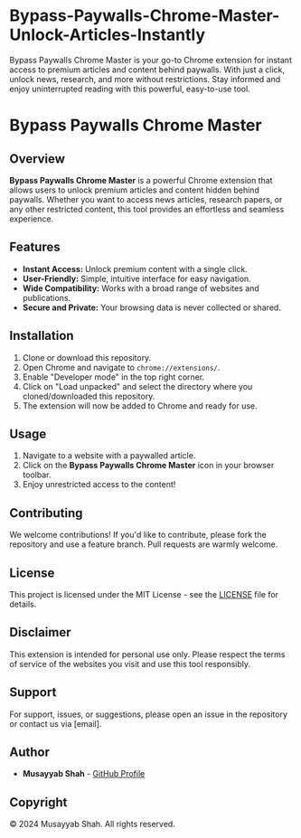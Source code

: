 # Bypass-Paywalls-Chrome-Master-Unlock-Articles-Instantly
Bypass Paywalls Chrome Master is your go-to Chrome extension for instant access to premium articles and content behind paywalls. With just a click, unlock news, research, and more without restrictions. Stay informed and enjoy uninterrupted reading with this powerful, easy-to-use tool.

# Bypass Paywalls Chrome Master

## Overview

**Bypass Paywalls Chrome Master** is a powerful Chrome extension that allows users to unlock premium articles and content hidden behind paywalls. Whether you want to access news articles, research papers, or any other restricted content, this tool provides an effortless and seamless experience.

## Features

- **Instant Access:** Unlock premium content with a single click.
- **User-Friendly:** Simple, intuitive interface for easy navigation.
- **Wide Compatibility:** Works with a broad range of websites and publications.
- **Secure and Private:** Your browsing data is never collected or shared.

## Installation

1. Clone or download this repository.
2. Open Chrome and navigate to `chrome://extensions/`.
3. Enable "Developer mode" in the top right corner.
4. Click on "Load unpacked" and select the directory where you cloned/downloaded this repository.
5. The extension will now be added to Chrome and ready for use.

## Usage

1. Navigate to a website with a paywalled article.
2. Click on the **Bypass Paywalls Chrome Master** icon in your browser toolbar.
3. Enjoy unrestricted access to the content!

## Contributing

We welcome contributions! If you'd like to contribute, please fork the repository and use a feature branch. Pull requests are warmly welcome.

## License

This project is licensed under the MIT License - see the [LICENSE](LICENSE) file for details.

## Disclaimer

This extension is intended for personal use only. Please respect the terms of service of the websites you visit and use this tool responsibly.

## Support

For support, issues, or suggestions, please open an issue in the repository or contact us via [email].

## Author

- **Musayyab Shah** - [GitHub Profile](https://github.com/Musayyab-Shah)

## Copyright

© 2024 Musayyab Shah. All rights reserved.
